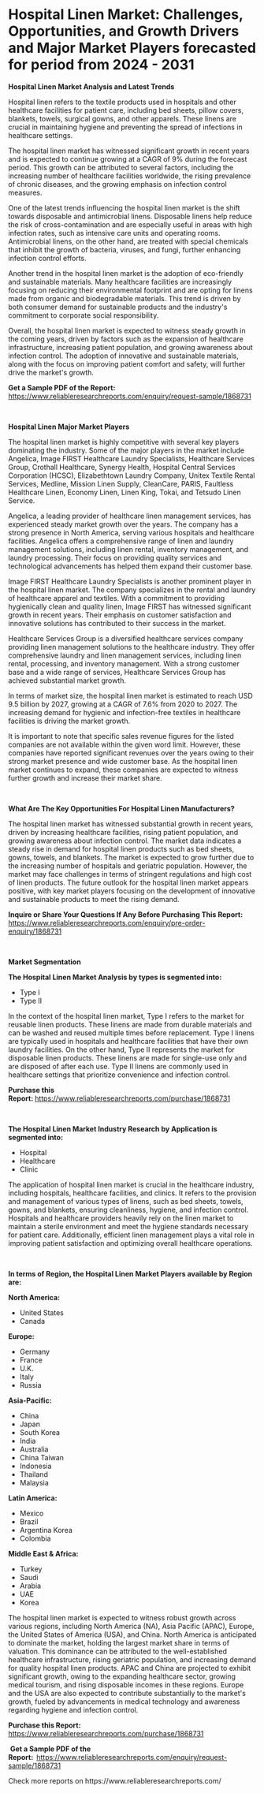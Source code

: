<p><h1>Hospital Linen Market: Challenges, Opportunities, and Growth Drivers and Major Market Players forecasted for period from 2024 - 2031</h1></p><p><strong>Hospital Linen Market Analysis and Latest Trends</strong></p>
<p><p>Hospital linen refers to the textile products used in hospitals and other healthcare facilities for patient care, including bed sheets, pillow covers, blankets, towels, surgical gowns, and other apparels. These linens are crucial in maintaining hygiene and preventing the spread of infections in healthcare settings.</p><p>The hospital linen market has witnessed significant growth in recent years and is expected to continue growing at a CAGR of 9% during the forecast period. This growth can be attributed to several factors, including the increasing number of healthcare facilities worldwide, the rising prevalence of chronic diseases, and the growing emphasis on infection control measures.</p><p>One of the latest trends influencing the hospital linen market is the shift towards disposable and antimicrobial linens. Disposable linens help reduce the risk of cross-contamination and are especially useful in areas with high infection rates, such as intensive care units and operating rooms. Antimicrobial linens, on the other hand, are treated with special chemicals that inhibit the growth of bacteria, viruses, and fungi, further enhancing infection control efforts.</p><p>Another trend in the hospital linen market is the adoption of eco-friendly and sustainable materials. Many healthcare facilities are increasingly focusing on reducing their environmental footprint and are opting for linens made from organic and biodegradable materials. This trend is driven by both consumer demand for sustainable products and the industry's commitment to corporate social responsibility.</p><p>Overall, the hospital linen market is expected to witness steady growth in the coming years, driven by factors such as the expansion of healthcare infrastructure, increasing patient population, and growing awareness about infection control. The adoption of innovative and sustainable materials, along with the focus on improving patient comfort and safety, will further drive the market's growth.</p></p>
<p><strong>Get a Sample PDF of the Report:&nbsp;</strong> <a href="https://www.reliableresearchreports.com/enquiry/request-sample/1868731">https://www.reliableresearchreports.com/enquiry/request-sample/1868731</a></p>
<p>&nbsp;</p>
<p><strong>Hospital Linen Major Market Players</strong></p>
<p><p>The hospital linen market is highly competitive with several key players dominating the industry. Some of the major players in the market include Angelica, Image FIRST Healthcare Laundry Specialists, Healthcare Services Group, Crothall Healthcare, Synergy Health, Hospital Central Services Corporation (HCSC), Elizabethtown Laundry Company, Unitex Textile Rental Services, Medline, Mission Linen Supply, CleanCare, PARIS, Faultless Healthcare Linen, Economy Linen, Linen King, Tokai, and Tetsudo Linen Service.</p><p>Angelica, a leading provider of healthcare linen management services, has experienced steady market growth over the years. The company has a strong presence in North America, serving various hospitals and healthcare facilities. Angelica offers a comprehensive range of linen and laundry management solutions, including linen rental, inventory management, and laundry processing. Their focus on providing quality services and technological advancements has helped them expand their customer base.</p><p>Image FIRST Healthcare Laundry Specialists is another prominent player in the hospital linen market. The company specializes in the rental and laundry of healthcare apparel and textiles. With a commitment to providing hygienically clean and quality linen, Image FIRST has witnessed significant growth in recent years. Their emphasis on customer satisfaction and innovative solutions has contributed to their success in the market.</p><p>Healthcare Services Group is a diversified healthcare services company providing linen management solutions to the healthcare industry. They offer comprehensive laundry and linen management services, including linen rental, processing, and inventory management. With a strong customer base and a wide range of services, Healthcare Services Group has achieved substantial market growth.</p><p>In terms of market size, the hospital linen market is estimated to reach USD 9.5 billion by 2027, growing at a CAGR of 7.6% from 2020 to 2027. The increasing demand for hygienic and infection-free textiles in healthcare facilities is driving the market growth.</p><p>It is important to note that specific sales revenue figures for the listed companies are not available within the given word limit. However, these companies have reported significant revenues over the years owing to their strong market presence and wide customer base. As the hospital linen market continues to expand, these companies are expected to witness further growth and increase their market share.</p></p>
<p>&nbsp;</p>
<p><strong>What Are The Key Opportunities For Hospital Linen Manufacturers?</strong></p>
<p><p>The hospital linen market has witnessed substantial growth in recent years, driven by increasing healthcare facilities, rising patient population, and growing awareness about infection control. The market data indicates a steady rise in demand for hospital linen products such as bed sheets, gowns, towels, and blankets. The market is expected to grow further due to the increasing number of hospitals and geriatric population. However, the market may face challenges in terms of stringent regulations and high cost of linen products. The future outlook for the hospital linen market appears positive, with key market players focusing on the development of innovative and sustainable products to meet the rising demand.</p></p>
<p><strong>Inquire or Share Your Questions If Any Before Purchasing This Report:</strong> <a href="https://www.reliableresearchreports.com/enquiry/pre-order-enquiry/1868731">https://www.reliableresearchreports.com/enquiry/pre-order-enquiry/1868731</a></p>
<p>&nbsp;</p>
<p><strong>Market Segmentation</strong></p>
<p><strong>The Hospital Linen Market Analysis by types is segmented into:</strong></p>
<p><ul><li>Type I</li><li>Type II</li></ul></p>
<p><p>In the context of the hospital linen market, Type I refers to the market for reusable linen products. These linens are made from durable materials and can be washed and reused multiple times before replacement. Type I linens are typically used in hospitals and healthcare facilities that have their own laundry facilities. On the other hand, Type II represents the market for disposable linen products. These linens are made for single-use only and are disposed of after each use. Type II linens are commonly used in healthcare settings that prioritize convenience and infection control.</p></p>
<p><strong>Purchase this Report:&nbsp;</strong><a href="https://www.reliableresearchreports.com/purchase/1868731">https://www.reliableresearchreports.com/purchase/1868731</a></p>
<p>&nbsp;</p>
<p><strong>The Hospital Linen Market Industry Research by Application is segmented into:</strong></p>
<p><ul><li>Hospital</li><li>Healthcare</li><li>Clinic</li></ul></p>
<p><p>The application of hospital linen market is crucial in the healthcare industry, including hospitals, healthcare facilities, and clinics. It refers to the provision and management of various types of linens, such as bed sheets, towels, gowns, and blankets, ensuring cleanliness, hygiene, and infection control. Hospitals and healthcare providers heavily rely on the linen market to maintain a sterile environment and meet the hygiene standards necessary for patient care. Additionally, efficient linen management plays a vital role in improving patient satisfaction and optimizing overall healthcare operations.</p></p>
<p>&nbsp;</p>
<p><strong>In terms of Region, the Hospital Linen Market Players available by Region are:</strong></p>
<p>
    <p> <strong> North America: </strong>
        <ul>
            <li>United States</li>
            <li>Canada</li>
        </ul>
        </p> 
    <p> <strong> Europe: </strong>
        <ul>
            <li>Germany</li>
            <li>France</li>
            <li>U.K.</li>
            <li>Italy</li>
            <li>Russia</li>
        </ul>
        </p> 
    <p> <strong> Asia-Pacific: </strong>
        <ul>
            <li>China</li>
            <li>Japan</li>
            <li>South Korea</li>
            <li>India</li>
            <li>Australia</li>
            <li>China Taiwan</li>
            <li>Indonesia</li>
            <li>Thailand</li>
            <li>Malaysia</li>
        </ul>
        </p> 
    <p> <strong> Latin America: </strong>
        <ul>
            <li>Mexico</li>
            <li>Brazil</li>
            <li>Argentina Korea</li>
            <li>Colombia</li>
        </ul>
        </p> 
    <p> <strong> Middle East & Africa: </strong>
        <ul>
            <li>Turkey</li>
            <li>Saudi</li>
            <li>Arabia</li>
            <li>UAE</li>
            <li>Korea</li>
        </ul>
    </p>
    </p>
<p><p>The hospital linen market is expected to witness robust growth across various regions, including North America (NA), Asia Pacific (APAC), Europe, the United States of America (USA), and China. North America is anticipated to dominate the market, holding the largest market share in terms of valuation. This dominance can be attributed to the well-established healthcare infrastructure, rising geriatric population, and increasing demand for quality hospital linen products. APAC and China are projected to exhibit significant growth, owing to the expanding healthcare sector, growing medical tourism, and rising disposable incomes in these regions. Europe and the USA are also expected to contribute substantially to the market's growth, fueled by advancements in medical technology and awareness regarding hygiene and infection control.</p></p>
<p><strong>Purchase this Report: </strong><a href="https://www.reliableresearchreports.com/purchase/1868731">https://www.reliableresearchreports.com/purchase/1868731</a></p>
<p>&nbsp;<strong>Get a Sample PDF of the Report:&nbsp;&nbsp;</strong><a href="https://www.reliableresearchreports.com/enquiry/request-sample/1868731">https://www.reliableresearchreports.com/enquiry/request-sample/1868731</a></p>
<p><strong></strong></p>
<p>Check more reports on https://www.reliableresearchreports.com/</p>